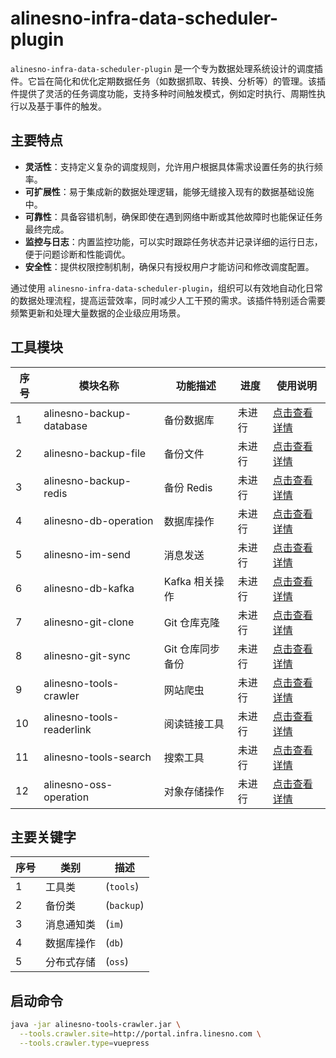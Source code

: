 # alinesno-infra-data-scheduler-plugin

`alinesno-infra-data-scheduler-plugin` 是一个专为数据处理系统设计的调度插件。它旨在简化和优化定期数据任务（如数据抓取、转换、分析等）的管理。该插件提供了灵活的任务调度功能，支持多种时间触发模式，例如定时执行、周期性执行以及基于事件的触发。

## 主要特点

- **灵活性**：支持定义复杂的调度规则，允许用户根据具体需求设置任务的执行频率。
- **可扩展性**：易于集成新的数据处理逻辑，能够无缝接入现有的数据基础设施中。
- **可靠性**：具备容错机制，确保即使在遇到网络中断或其他故障时也能保证任务最终完成。
- **监控与日志**：内置监控功能，可以实时跟踪任务状态并记录详细的运行日志，便于问题诊断和性能调优。
- **安全性**：提供权限控制机制，确保只有授权用户才能访问和修改调度配置。

通过使用 `alinesno-infra-data-scheduler-plugin`，组织可以有效地自动化日常的数据处理流程，提高运营效率，同时减少人工干预的需求。该插件特别适合需要频繁更新和处理大量数据的企业级应用场景。

## 工具模块

| 序号 | 模块名称                      | 功能描述         | 进度   | 使用说明          |
| ---- | ----------------------------- | ---------------- | ------ | ----------------- |
| 1    | alinesno-backup-database      | 备份数据库       | 未进行 | [点击查看详情]()  |
| 2    | alinesno-backup-file          | 备份文件         | 未进行 | [点击查看详情]()  |
| 3    | alinesno-backup-redis         | 备份 Redis       | 未进行 | [点击查看详情]()  |
| 4    | alinesno-db-operation         | 数据库操作       | 未进行 | [点击查看详情]()  |
| 5    | alinesno-im-send              | 消息发送         | 未进行 | [点击查看详情]()  |
| 6    | alinesno-db-kafka             | Kafka 相关操作   | 未进行 | [点击查看详情]()  |
| 7    | alinesno-git-clone            | Git 仓库克隆     | 未进行 | [点击查看详情]()  |
| 8    | alinesno-git-sync             | Git 仓库同步备份 | 未进行 | [点击查看详情]()  |
| 9    | alinesno-tools-crawler        | 网站爬虫         | 未进行 | [点击查看详情]()  |
| 10   | alinesno-tools-readerlink     | 阅读链接工具     | 未进行 | [点击查看详情]()  |
| 11   | alinesno-tools-search         | 搜索工具         | 未进行 | [点击查看详情]()  |
| 12   | alinesno-oss-operation        | 对象存储操作     | 未进行 | [点击查看详情]()  |

## 主要关键字

| 序号 | 类别       | 描述               |
|------|------------|--------------------|
| 1    | 工具类     | (`tools`)          |
| 2    | 备份类     | (`backup`)         |
| 3    | 消息通知类 | (`im`)             |
| 4    | 数据库操作 | (`db`)             |
| 5    | 分布式存储 | (`oss`)            |

## 启动命令

```sh
java -jar alinesno-tools-crawler.jar \
  --tools.crawler.site=http://portal.infra.linesno.com \
  --tools.crawler.type=vuepress 
```